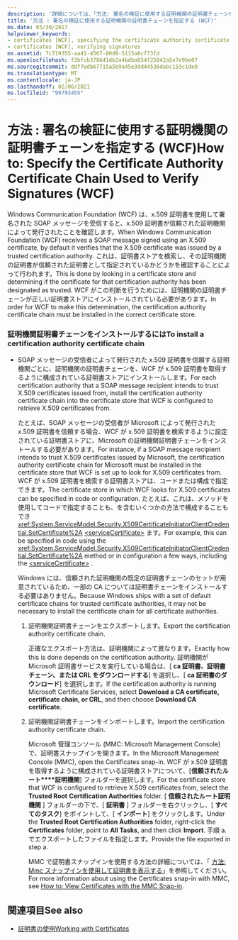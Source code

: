 ```yaml
---
description: '詳細については、「方法: 署名の検証に使用する証明機関の証明書チェーンを指定する (WCF)」を参照してください。'
title: '方法 : 署名の検証に使用する証明機関の証明書チェーンを指定する (WCF)'
ms.date: 03/30/2017
helpviewer_keywords:
- certificates [WCF], specifying the certificate authority certificate chain
- certificates [WCF], verifying signatures
ms.assetid: 7c719355-aa41-4567-80d0-5115a8cf73fd
ms.openlocfilehash: f3bfcb378641db2a4bdba054f25042a5e7e9be07
ms.sourcegitcommit: ddf7edb67715a5b9a45e3dd44536dabc153c1de0
ms.translationtype: MT
ms.contentlocale: ja-JP
ms.lasthandoff: 02/06/2021
ms.locfileid: "99793455"
---
```

# <a name="how-to-specify-the-certificate-authority-certificate-chain-used-to-verify-signatures-wcf"></a><span data-ttu-id="90cdd-103">方法 : 署名の検証に使用する証明機関の証明書チェーンを指定する (WCF)</span><span class="sxs-lookup"><span data-stu-id="90cdd-103">How to: Specify the Certificate Authority Certificate Chain Used to Verify Signatures (WCF)</span></span>

<span data-ttu-id="90cdd-104">Windows Communication Foundation (WCF) は、x.509 証明書を使用して署名された SOAP メッセージを受信すると、x.509 証明書が信頼された証明機関によって発行されたことを確認します。</span><span class="sxs-lookup"><span data-stu-id="90cdd-104">When Windows Communication Foundation (WCF) receives a SOAP message signed using an X.509 certificate, by default it verifies that the X.509 certificate was issued by a trusted certification authority.</span></span> <span data-ttu-id="90cdd-105">これは、証明書ストアを検索し、その証明機関の証明書が信頼された証明書として指定されているかどうかを確認することによって行われます。</span><span class="sxs-lookup"><span data-stu-id="90cdd-105">This is done by looking in a certificate store and determining if the certificate for that certification authority has been designated as trusted.</span></span> <span data-ttu-id="90cdd-106">WCF がこの判断を行うためには、証明機関の証明書チェーンが正しい証明書ストアにインストールされている必要があります。</span><span class="sxs-lookup"><span data-stu-id="90cdd-106">In order for WCF to make this determination, the certification authority certificate chain must be installed in the correct certificate store.</span></span>  
  
### <a name="to-install-a-certification-authority-certificate-chain"></a><span data-ttu-id="90cdd-107">証明機関証明書チェーンをインストールするには</span><span class="sxs-lookup"><span data-stu-id="90cdd-107">To install a certification authority certificate chain</span></span>  
  
- <span data-ttu-id="90cdd-108">SOAP メッセージの受信者によって発行された x.509 証明書を信頼する証明機関ごとに、証明機関の証明書チェーンを、WCF が x.509 証明書を取得するように構成されている証明書ストアにインストールします。</span><span class="sxs-lookup"><span data-stu-id="90cdd-108">For each certification authority that a SOAP message recipient intends to trust X.509 certificates issued from, install the certification authority certificate chain into the certificate store that WCF is configured to retrieve X.509 certificates from.</span></span>  
  
     <span data-ttu-id="90cdd-109">たとえば、SOAP メッセージの受信者が Microsoft によって発行された x.509 証明書を信頼する場合、WCF が x.509 証明書を検索するように設定されている証明書ストアに、Microsoft の証明機関証明書チェーンをインストールする必要があります。</span><span class="sxs-lookup"><span data-stu-id="90cdd-109">For instance, if a SOAP message recipient intends to trust X.509 certificates issued by Microsoft, the certification authority certificate chain for Microsoft must be installed in the certificate store that WCF is set up to look for X.509 certificates from.</span></span> <span data-ttu-id="90cdd-110">WCF が x.509 証明書を検索する証明書ストアは、コードまたは構成で指定できます。</span><span class="sxs-lookup"><span data-stu-id="90cdd-110">The certificate store in which WCF looks for X.509 certificates can be specified in code or configuration.</span></span> <span data-ttu-id="90cdd-111">たとえば、これは、メソッドを使用してコードで指定することも、を含むいくつかの方法で構成することもでき <xref:System.ServiceModel.Security.X509CertificateInitiatorClientCredential.SetCertificate%2A> [\<serviceCertificate>](../../configure-apps/file-schema/wcf/servicecertificate-of-clientcredentials-element.md) ます。</span><span class="sxs-lookup"><span data-stu-id="90cdd-111">For example, this can be specified in code using the <xref:System.ServiceModel.Security.X509CertificateInitiatorClientCredential.SetCertificate%2A> method or in configuration a few ways, including the [\<serviceCertificate>](../../configure-apps/file-schema/wcf/servicecertificate-of-clientcredentials-element.md) .</span></span>  
  
     <span data-ttu-id="90cdd-112">Windows には、信頼された証明機関の既定の証明書チェーンのセットが用意されているため、一部の CA については証明書チェーンをインストールする必要はありません。</span><span class="sxs-lookup"><span data-stu-id="90cdd-112">Because Windows ships with a set of default certificate chains for trusted certificate authorities, it may not be necessary to install the certificate chain for all certificate authorities.</span></span>  
  
    1. <span data-ttu-id="90cdd-113">証明機関証明書チェーンをエクスポートします。</span><span class="sxs-lookup"><span data-stu-id="90cdd-113">Export the certification authority certificate chain.</span></span>  
  
         <span data-ttu-id="90cdd-114">正確なエクスポート方法は、証明機関によって異なります。</span><span class="sxs-lookup"><span data-stu-id="90cdd-114">Exactly how this is done depends on the certification authority.</span></span> <span data-ttu-id="90cdd-115">証明機関が Microsoft 証明書サービスを実行している場合は、[ **ca 証明書、証明書チェーン、または CRL をダウンロードする**] を選択し、[ **ca 証明書のダウンロード**] を選択します。</span><span class="sxs-lookup"><span data-stu-id="90cdd-115">If the certification authority is running Microsoft Certificate Services, select **Download a CA certificate, certificate chain, or CRL**, and then choose **Download CA certificate**.</span></span>  
  
    2. <span data-ttu-id="90cdd-116">証明機関証明書チェーンをインポートします。</span><span class="sxs-lookup"><span data-stu-id="90cdd-116">Import the certification authority certificate chain.</span></span>  
  
         <span data-ttu-id="90cdd-117">Microsoft 管理コンソール (MMC: Microsoft Management Console) で、証明書スナップインを開きます。</span><span class="sxs-lookup"><span data-stu-id="90cdd-117">In the Microsoft Management Console (MMC), open the Certificates snap-in.</span></span> <span data-ttu-id="90cdd-118">WCF が x.509 証明書を取得するように構成されている証明書ストアについて、[**信頼されたルート\*\*\*\*証明機関**] フォルダーを選択します。</span><span class="sxs-lookup"><span data-stu-id="90cdd-118">For the certificate store that WCF is configured to retrieve X.509 certificates from, select the **Trusted Root** **Certification Authorities** folder.</span></span> <span data-ttu-id="90cdd-119">[ **信頼されたルート証明機関** ] フォルダーの下で、[ **証明書** ] フォルダーを右クリックし、[ **すべてのタスク**] をポイントして、[ **インポート**] をクリックします。</span><span class="sxs-lookup"><span data-stu-id="90cdd-119">Under the **Trusted Root Certification Authorities** folder, right-click the **Certificates** folder, point to **All Tasks**, and then click **Import**.</span></span> <span data-ttu-id="90cdd-120">手順 a. でエクスポートしたファイルを指定します。</span><span class="sxs-lookup"><span data-stu-id="90cdd-120">Provide the file exported in step a.</span></span>  
  
         <span data-ttu-id="90cdd-121">MMC で証明書スナップインを使用する方法の詳細については、「 [方法: Mmc スナップインを使用して証明書を表示する](how-to-view-certificates-with-the-mmc-snap-in.md)」を参照してください。</span><span class="sxs-lookup"><span data-stu-id="90cdd-121">For more information about using the Certificates snap-in with MMC, see [How to: View Certificates with the MMC Snap-in](how-to-view-certificates-with-the-mmc-snap-in.md).</span></span>  
  
## <a name="see-also"></a><span data-ttu-id="90cdd-122">関連項目</span><span class="sxs-lookup"><span data-stu-id="90cdd-122">See also</span></span>

- [<span data-ttu-id="90cdd-123">証明書の使用</span><span class="sxs-lookup"><span data-stu-id="90cdd-123">Working with Certificates</span></span>](working-with-certificates.md)
